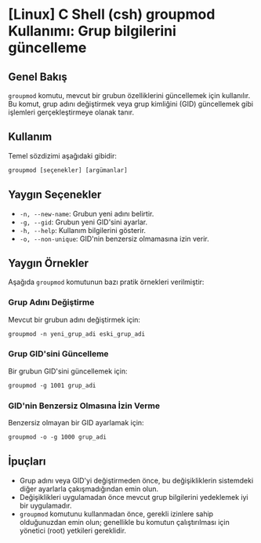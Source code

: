 # [Linux] C Shell (csh) groupmod Kullanımı: Grup bilgilerini güncelleme

## Genel Bakış
`groupmod` komutu, mevcut bir grubun özelliklerini güncellemek için kullanılır. Bu komut, grup adını değiştirmek veya grup kimliğini (GID) güncellemek gibi işlemleri gerçekleştirmeye olanak tanır.

## Kullanım
Temel sözdizimi aşağıdaki gibidir:

```csh
groupmod [seçenekler] [argümanlar]
```

## Yaygın Seçenekler
- `-n, --new-name`: Grubun yeni adını belirtir.
- `-g, --gid`: Grubun yeni GID'sini ayarlar.
- `-h, --help`: Kullanım bilgilerini gösterir.
- `-o, --non-unique`: GID'nin benzersiz olmamasına izin verir.

## Yaygın Örnekler
Aşağıda `groupmod` komutunun bazı pratik örnekleri verilmiştir:

### Grup Adını Değiştirme
Mevcut bir grubun adını değiştirmek için:

```csh
groupmod -n yeni_grup_adi eski_grup_adi
```

### Grup GID'sini Güncelleme
Bir grubun GID'sini güncellemek için:

```csh
groupmod -g 1001 grup_adi
```

### GID'nin Benzersiz Olmasına İzin Verme
Benzersiz olmayan bir GID ayarlamak için:

```csh
groupmod -o -g 1000 grup_adi
```

## İpuçları
- Grup adını veya GID'yi değiştirmeden önce, bu değişikliklerin sistemdeki diğer ayarlarla çakışmadığından emin olun.
- Değişiklikleri uygulamadan önce mevcut grup bilgilerini yedeklemek iyi bir uygulamadır.
- `groupmod` komutunu kullanmadan önce, gerekli izinlere sahip olduğunuzdan emin olun; genellikle bu komutun çalıştırılması için yönetici (root) yetkileri gereklidir.